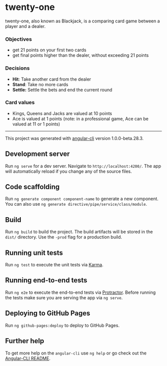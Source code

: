 # twenty-one
twenty-one, also known as Blackjack, is a comparing card game between a player and a dealer. 

### Objectives
- get 21 points on your first two cards
- get final points higher than the dealer, without exceeding 21 points

### Decisions
- **Hit**: Take another card from the dealer
- **Stand**: Take no more cards
- **Settle:** Settle the bets and end the current round

### Card values
- Kings, Queens and Jacks are valued at 10 points
- Ace is valued at 1 points (note: in a professional game, Ace can be valued at 11 or 1 points)

---

This project was generated with [angular-cli](https://github.com/angular/angular-cli) version 1.0.0-beta.28.3.

## Development server
Run `ng serve` for a dev server. Navigate to `http://localhost:4200/`. The app will automatically reload if you change any of the source files.

## Code scaffolding

Run `ng generate component component-name` to generate a new component. You can also use `ng generate directive/pipe/service/class/module`.

## Build

Run `ng build` to build the project. The build artifacts will be stored in the `dist/` directory. Use the `-prod` flag for a production build.

## Running unit tests

Run `ng test` to execute the unit tests via [Karma](https://karma-runner.github.io).

## Running end-to-end tests

Run `ng e2e` to execute the end-to-end tests via [Protractor](http://www.protractortest.org/).
Before running the tests make sure you are serving the app via `ng serve`.

## Deploying to GitHub Pages

Run `ng github-pages:deploy` to deploy to GitHub Pages.

## Further help

To get more help on the `angular-cli` use `ng help` or go check out the [Angular-CLI README](https://github.com/angular/angular-cli/blob/master/README.md).
